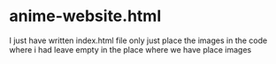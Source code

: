 # anime-website.html

I just have written index.html file only just place the images in the code where i had leave empty in the place where we have place images
